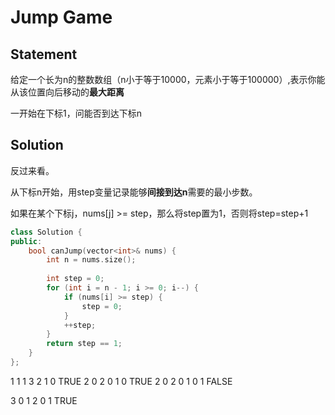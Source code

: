 # Jump Game

## Statement

给定一个长为n的整数数组（n小于等于10000，元素小于等于100000）,表示你能从该位置向后移动的**最大距离**

一开始在下标1，问能否到达下标n

## Solution

反过来看。

从下标n开始，用step变量记录能够**间接到达n**需要的最小步数。

如果在某个下标j，nums[j] >= step，那么将step置为1，否则将step=step+1


```cpp
class Solution {
public:
    bool canJump(vector<int>& nums) {
        int n = nums.size();
        
        int step = 0;
        for (int i = n - 1; i >= 0; i--) {
            if (nums[i] >= step) {
                step = 0;
            }
            ++step;
        }
        return step == 1;
    }
};
```

1 1 1 3 2 1 0 TRUE
2 0 2 0 1 0  TRUE
2 0 2 0 1 0 1 FALSE

3 0 1 2 0 1 TRUE
